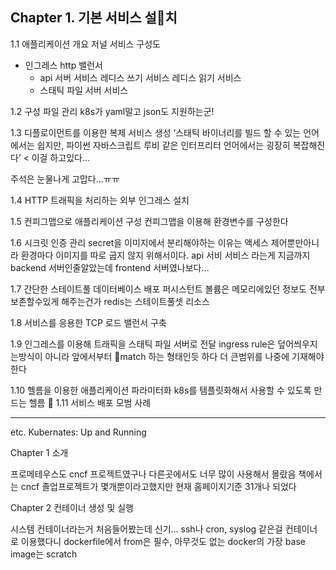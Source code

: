 ## Chapter 1. 기본 서비스 설치
1.1 애플리케이션 개요
저널 서비스 구성도
- 인그레스 http 밸런서
	- api 서버 서비스
		레디스 쓰기 서비스
		레디스 읽기 서비스
	- 스태틱 파일 서버 서비스

1.2 구성 파일 관리
k8s가 yaml말고 json도 지원하는군!

1.3 디플로이먼트를 이용한 복제 서비스 생성
‘스태틱 바이너리를 빌드 할 수 있는 언어에서는 쉽지만, 파이썬 자바스크립트 루비 같은 인터프리터 언어에서는 굉장히 복잡해진다’ < 이걸 하고있다…

주석은 눈물나게 고맙다…ㅠㅠ

1.4 HTTP 트래픽을 처리하는 외부 인그레스 설치

1.5 컨피그맵으로 애플리케이션 구성
컨피그맵을 이용해 환경변수를 구성한다

1.6 시크릿 인증 관리
secret을 이미지에서 분리해야하는 이유는 액세스 제어뿐만아니라 환경마다 이미지를 따로 굽지 않지 위해서이다.
api 서비 서비스 라는게 지금까지 backend 서버인줄알았는데 frontend 서버였나보다…

1.7 간단한 스테이트풀 데이터베이스 배포
퍼시스턴트 볼륨은 메모리에있던 정보도 전부 보존할수있게 해주는건가
redis는 스테이트풀셋 리소스

1.8 서비스를 응용한 TCP 로드 밸런서 구축

1.9 인그레스를 이용해 트래픽을 스태틱 파일 서버로 전달
ingress rule은 덮어씌우지는방식이 아니라 앞에서부터 match 하는 형태인듯 하다 더 큰범위를 나중에 기재해야한다

1.10 헬름을 이용한 애플리케이션 파라미터화
k8s를 템플릿화해서 사용할 수 있도록 만드는 헬름

1.11 서비스 배포 모범 사례

----------------------

etc.
Kubernates: Up and Running

Chapter 1 소개

프로메테우스도 cncf 프로젝트였구나 다른곳에서도 너무 많이 사용해서 몰랐음
책에서는 cncf 졸업프로젝트가 몇개뿐이라고했지만 현재 홈페이지기준 31개나 되었다

Chapter 2 컨테이너 생성 및 실행

시스템 컨테이너라는거 처음들어봤는데 신기… ssh나 cron, syslog 같은걸 컨테이너로 이용했다니
dockerfile에서 from은 필수, 아무것도 없는 docker의 가장 base image는 scratch
